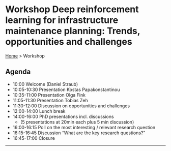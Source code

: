 
# Workshop Deep reinforcement learning for infrastructure maintenance planning: Trends, opportunities and challenges

[Home](index.md) > Workshop

## Agenda
- 10:00 Welcome (Daniel Straub)
- 10:05-10:30 Presentation Kostas Papakonstantinou
- 10:35-11:00 Presentation Olga Fink
- 11:05-11:30 Presentation Tobias Zeh
- 11:30-12:00 Discussion on opportunities and challenges 
- 12:00-14:00 Lunch break
- 14:00-16:00 PhD presentations incl. discussions 
  - (5 presentations at 20min each plus 5 min discussion)
- 16:00-16:15 Poll on the most interesting / relevant research question
- 16:15-16:45 Discussion “What are the key research questions?” 
- 16:45-17:00 Closure 

---